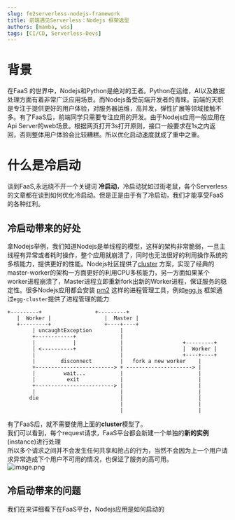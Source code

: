 ```yaml
---
slug: fe2serverless-nodejs-framework
title: 前端遇见Serverless：Nodejs 框架选型
authors: [mamba, wss]
tags: [CI/CD, Serverless-Devs]
---
```


# 背景
在FaaS 的世界中，Nodejs和Python是绝对的王者。Python在运维，AI以及数据处理方面有着非常广泛应用场景。而Nodejs备受前端开发者的青睐。前端的天职是专注于提供更好的用户体验，对服务器运维，高并发，弹性扩展等领域接触不多。有了FaaS后，前端同学只需要专注应用的开发。由于Nodejs应用一般应用在Api Server的web场景。根据网页打开3s打开原则，接口一般要求在1s之内返回，否则整体用户体验会比较糟糕。所以优化启动速度就成了重中之重。

# 什么是冷启动
谈到FaaS,永远绕不开一个关键词 **冷启动**，冷启动犹如过街老鼠，各个Serverless的文章都在谈到如何优化冷启动。但是正是由于有了冷启动，我们才能享受FaaS的各种红利。

## 冷启动带来的好处
拿Nodejs举例，我们知道Nodejs是单线程的模型，这样的架构非常脆弱，一旦主线程有异常或者耗时操作，整个应用就崩溃了，同时也无法很好的利用操作系统的多核能力，提供更好的性能。Nodejs社区提供了[cluster](https://nodejs.org/api/cluster.html) 方案，实现了经典的master-worker的架构一方面更好的利用CPU多核能力，另一方面如果某个worker进程崩溃了，Master进程立即重新fork出新的Worker进程，保证服务的稳定性。很多Nodejs应用都会安装 [pm2](https://pm2.keymetrics.io/) 这样的进程管理工具，例如[egg.js](https://www.eggjs.org/) 框架通过`egg-cluster`提供了进程管理的能力
```
+---------+                 +---------+
   |  Worker |                 |  Master |
   +---------+                 +----+----+
        | uncaughtException         |
        +------------+              |
        |            |              |                   +---------+
        | <----------+              |                   |  Worker |
        |                           |                   +----+----+
        |        disconnect         |   fork a new worker    |
        +-------------------------> + ---------------------> |
        |         wait...           |                        |
        |          exit             |                        |
        +-------------------------> |                        |
        |                           |                        |
       die                          |                        |
                                    |                        |
                                    |                        |
```

有了FaaS后，就不需要使用上面的**cluster**模型了。<br />我们可以看到，每个request请求，FaaS平台都会新建一个单独的**新的实例**(instance)进行处理<br />所以多个请求之间并不会发生任何共享和抢占的行为，当然不会因为上一个用户请求异常造成下个用户不可用的情况，也保证了服务的高可用。<br />![image.png](https://cdn.nlark.com/yuque/0/2022/png/22111491/1667390442726-8211f1de-c81a-488d-9e06-4bcb1bf2e273.png#clientId=u98dcae74-a366-4&crop=0&crop=0&crop=1&crop=1&from=paste&height=454&id=u63a2ede7&margin=%5Bobject%20Object%5D&name=image.png&originHeight=908&originWidth=1044&originalType=binary&ratio=1&rotation=0&showTitle=false&size=280671&status=done&style=none&taskId=u155aff6d-934e-4d10-a0b3-2740424ba79&title=&width=522)


## 冷启动带来的问题
我们在来详细看下在FaaS平台，Nodejs应用是如何启动的
